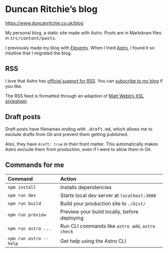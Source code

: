 # Duncan Ritchie’s blog

https://www.duncanritchie.co.uk/blog

My personal blog, a static site made with Astro. Posts are in Markdown files in <samp>src/content/posts</samp>.

I previously made my blog with [Eleventy](https://www.11ty.dev). When I tried [Astro](https://astro.build/), I found it so intuitive that I migrated the blog.

## RSS

I love that Astro has [official support for RSS](https://docs.astro.build/en/guides/rss/). You can [subscribe to my blog](https://www.duncanritchie.co.uk/blog/rss.xml) if you like.

The RSS feed is formatted through an adaption of [Matt Webb’s XSL stylesheet](https://github.com/genmon/aboutfeeds/blob/main/tools/pretty-feed-v3.xsl).

## Draft posts

Draft posts have filenames ending with <samp>.draft.md</samp>, which allows me to exclude drafts from Git and prevent them getting published.

Also, they have `draft: true` in their front matter. This automatically makes Astro exclude them from production, even if I were to allow them in Git.

## Commands for me

| Command                | Action                                           |
| :--------------------- | :----------------------------------------------- |
| `npm install`          | Installs dependencies                            |
| `npm run dev`          | Starts local dev server at `localhost:3000`      |
| `npm run build`        | Build your production site to `./dist/`          |
| `npm run preview`      | Preview your build locally, before deploying     |
| `npm run astro ...`    | Run CLI commands like `astro add`, `astro check` |
| `npm run astro --help` | Get help using the Astro CLI                     |

